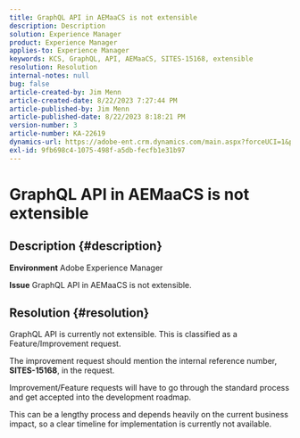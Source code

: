 ```yaml
---
title: GraphQL API in AEMaaCS is not extensible
description: Description
solution: Experience Manager
product: Experience Manager
applies-to: Experience Manager
keywords: KCS, GraphQL, API, AEMaaCS, SITES-15168, extensible
resolution: Resolution
internal-notes: null
bug: false
article-created-by: Jim Menn
article-created-date: 8/22/2023 7:27:44 PM
article-published-by: Jim Menn
article-published-date: 8/22/2023 8:18:21 PM
version-number: 3
article-number: KA-22619
dynamics-url: https://adobe-ent.crm.dynamics.com/main.aspx?forceUCI=1&pagetype=entityrecord&etn=knowledgearticle&id=005edef5-2141-ee11-bdf3-6045bd006239
exl-id: 9fb698c4-1075-498f-a5db-fecfb1e31b97
---
```

# GraphQL API in AEMaaCS is not extensible

## Description {#description}


<b>Environment</b>
 Adobe Experience Manager

<b>Issue</b>
 GraphQL API in AEMaaCS is not extensible.


## Resolution {#resolution}


GraphQL API is currently not extensible. This is classified as a Feature/Improvement request.

The improvement request should mention the internal reference number, <b>SITES-15168</b>, in the request.

Improvement/Feature requests will have to go through the standard process and get accepted into the development roadmap.

This can be a lengthy process and depends heavily on the current business impact, so a clear timeline for implementation is currently not available.

